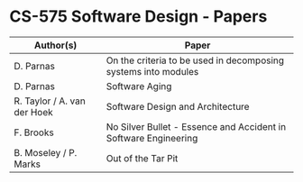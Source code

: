 # CS-575 Software Design - Papers

| Author(s) | Paper |
|-------------------------------|-----------------------------------------------------------------|
| D. Parnas                     | On the criteria to be used in decomposing systems into modules |
| D. Parnas                     | Software Aging    |
| R. Taylor / A. van der Hoek   | Software Design and Architecture |
| F. Brooks                     | No Silver Bullet - Essence and Accident in Software Engineering |
| B. Moseley / P. Marks         | Out of the Tar Pit |